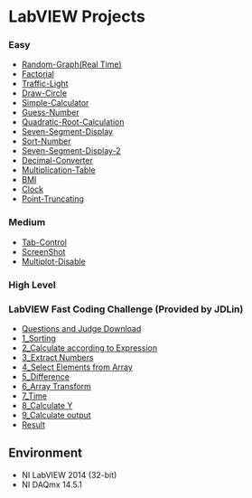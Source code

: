 # LabVIEW Projects
### Easy
* [Random-Graph(Real Time)](Easy/Random-graph(real-time)/README.md)
* [Factorial](Easy/Factorial/README.md)
* [Traffic-Light](Easy/Traffic-Light/README.md)
* [Draw-Circle](Easy/Draw-Circle/README.md)
* [Simple-Calculator](Easy/Simple-Calculator/README.md)
* [Guess-Number](Easy/Guess-Number/README.md)
* [Quadratic-Root-Calculation](Easy/Quadratic-Root-Calculation/README.md)
* [Seven-Segment-Display](Easy/Seven-Segment-Display/README.md)
* [Sort-Number](Easy/Sort-Number/README.md)
* [Seven-Segment-Display-2](Easy/Seven-Segment-Display-2/README.md)
* [Decimal-Converter](Easy/Decimal-Converter/README.md)
* [Multiplication-Table](Easy/Multiplication-Table/README.md)
* [BMI](Easy/BMI/README.md)
* [Clock](Easy/Clock/README.md)
* [Point-Truncating](Easy/Point-Truncating/README.md)

### Medium
* [Tab-Control](Medium/Tab-Control/README.md)
* [ScreenShot](Medium/ScreenShot/README.md)
* [Multiplot-Disable](Medium/Multiplot-Disable/README.md)

### High Level

### LabVIEW Fast Coding Challenge (Provided by JDLin)
 * [Questions and Judge Download](LabVIEW-Fast-Coding-Challenge/Final_2016_LV86.zip)
 * [1_Sorting](LabVIEW-Fast-Coding-Challenge/Question1/README.md)
 * [2_Calculate according to Expression](LabVIEW-Fast-Coding-Challenge/Question2/README.md)
 * [3_Extract Numbers](LabVIEW-Fast-Coding-Challenge/Question3/README.md)
 * [4_Select Elements from Array](LabVIEW-Fast-Coding-Challenge/Question4/README.md)
 * [5_Difference](LabVIEW-Fast-Coding-Challenge/Question5/README.md)
 * [6_Array Transform](LabVIEW-Fast-Coding-Challenge/Question6/README.md)
 * [7_Time](LabVIEW-Fast-Coding-Challenge/Question7/README.md)
 * [8_Calculate Y](LabVIEW-Fast-Coding-Challenge/Question8/README.md)
 * [9_Calculate output](LabVIEW-Fast-Coding-Challenge/Question9/README.md)
 * [Result](LabVIEW-Fast-Coding-Challenge/Judge.vi.png)
 
## Environment
* NI LabVIEW 2014 (32-bit)
* NI DAQmx 14.5.1
